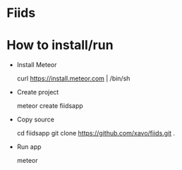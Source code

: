 Fiids
=====

How to install/run
==================

* Install Meteor

	curl https://install.meteor.com | /bin/sh

* Create project

	meteor create fiidsapp

* Copy source

	cd fiidsapp
	git clone https://github.com/xavo/fiids.git .

* Run app

	meteor
